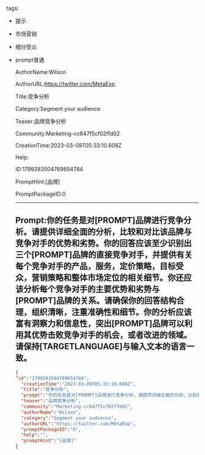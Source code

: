   tags: 
- 提示
- 市场营销
- 细分受众
- prompt普通

  AuthorName:Wilson

  AuthorURL:https://twitter.com/MetaExp

  Title:竞争分析

  Category:Segment your audience

  Teaser:品牌竞争分析

  Community:Marketing-cc647f5cf02ffd02

  CreationTime:2023-03-09T05:33:10.608Z

  Help:

  ID:1799283504769654784

  PromptHint:[品牌]

  PromptPackageID:0

  ---

  ## Prompt:你的任务是对[PROMPT]品牌进行竞争分析。请提供详细全面的分析，比较和对比该品牌与竞争对手的优势和劣势。你的回答应该至少识别出三个[PROMPT]品牌的直接竞争对手，并提供有关每个竞争对手的产品，服务，定价策略，目标受众，营销策略和整体市场定位的相关细节。你还应该分析每个竞争对手的主要优势和劣势与[PROMPT]品牌的关系。请确保你的回答结构合理，组织清晰，注重准确性和细节。你的分析应该富有洞察力和信息性，突出[PROMPT]品牌可以利用其优势击败竞争对手的机会，或者改进的领域。请保持[TARGETLANGUAGE]与输入文本的语言一致。

  ```json
  {
  "id":"1799283504769654784",
    "creationTime":"2023-03-09T05:33:10.608Z",
    "title":"竞争分析",
    "prompt":"你的任务是对[PROMPT]品牌进行竞争分析。请提供详细全面的分析，比较和对比该品牌与竞争对手的优势和劣势。你的回答应该至少识别出三个[PROMPT]品牌的直接竞争对手，并提供有关每个竞争对手的产品，服务，定价策略，目标受众，营销策略和整体市场定位的相关细节。你还应该分析每个竞争对手的主要优势和劣势与[PROMPT]品牌的关系。请确保你的回答结构合理，组织清晰，注重准确性和细节。你的分析应该富有洞察力和信息性，突出[PROMPT]品牌可以利用其优势击败竞争对手的机会，或者改进的领域。请保持[TARGETLANGUAGE]与输入文本的语言一致。",
    "teaser":"品牌竞争分析",
    "community":"Marketing-cc647f5cf02ffd02",
    "authorName":"Wilson",
    "category":"Segment your audience",
    "authorURL":"https://twitter.com/MetaExp",
    "promptPackageID":"0",
    "help":"",
    "promptHint":"[品牌]"
  }
  ```

